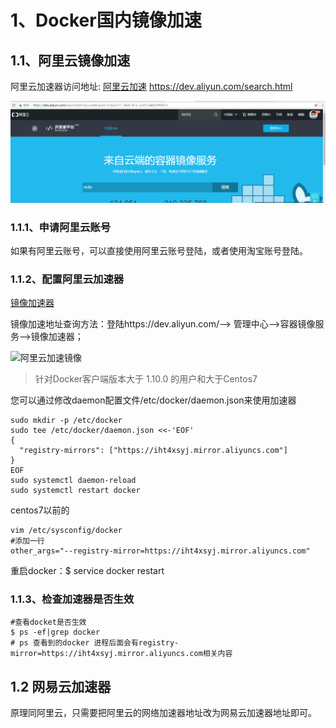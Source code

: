  # 1、Docker国内镜像加速



## 1.1、阿里云镜像加速

阿里云加速器访问地址: [阿里云加速](https://dev.aliyun.com/search.html) https://dev.aliyun.com/search.html



![阿里云加速器](./imgs/阿里云镜像加速.png)

### 1.1.1、申请阿里云账号

​	如果有阿里云账号，可以直接使用阿里云账号登陆，或者使用淘宝账号登陆。

### 1.1.2、配置阿里云加速器

[镜像加速器](https://cr.console.aliyun.com/cn-hangzhou/mirrors)

镜像加速地址查询方法：登陆https://dev.aliyun.com/--> 管理中心-->容器镜像服务-->镜像加速器； 

![阿里云加速镜像](.imgs/配置.png)

> 针对Docker客户端版本大于 1.10.0 的用户和大于Centos7

您可以通过修改daemon配置文件/etc/docker/daemon.json来使用加速器

```
sudo mkdir -p /etc/docker
sudo tee /etc/docker/daemon.json <<-'EOF'
{
  "registry-mirrors": ["https://iht4xsyj.mirror.aliyuncs.com"]
}
EOF
sudo systemctl daemon-reload
sudo systemctl restart docker
```



centos7以前的

```
vim /etc/sysconfig/docker
#添加一行
other_args="--registry-mirror=https://iht4xsyj.mirror.aliyuncs.com"
```

重启docker：$ service docker restart

### 1.1.3、检查加速器是否生效

```
#查看docket是否生效
$ ps -ef|grep docker
# ps 查看到的docker 进程后面会有registry-mirror=https://iht4xsyj.mirror.aliyuncs.com相关内容
```



## 1.2 网易云加速器

​	原理同阿里云，只需要把阿里云的网络加速器地址改为网易云加速器地址即可。
